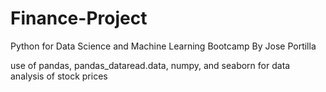 # Finance-Project
Python for Data Science and Machine Learning Bootcamp
By Jose Portilla

use of pandas, pandas_dataread.data, numpy, and seaborn for data analysis of stock prices
